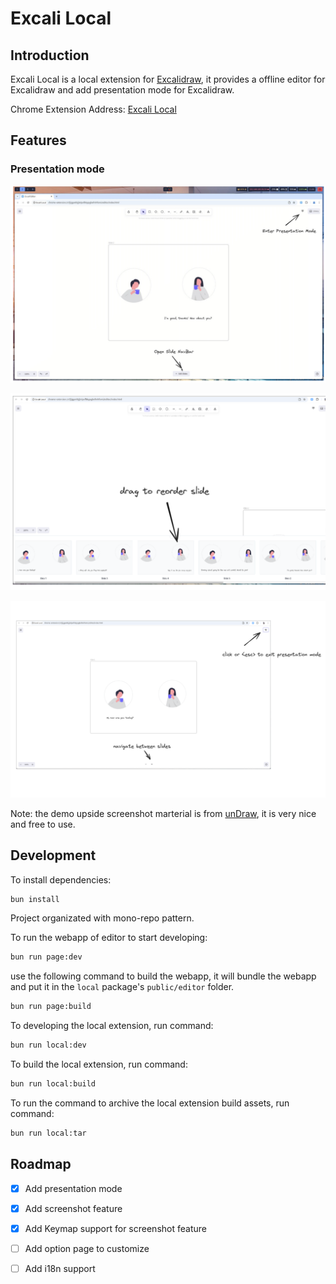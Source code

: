 # Excali Local 

## Introduction

Excali Local is a local extension for [Excalidraw](https://excalidraw.com/), it provides a offline editor for Excalidraw and add presentation mode for Excalidraw.

Chrome Extension Address: [Excali Local](https://chromewebstore.google.com/detail/excali-local/ebmgbhnihcbgpbcjnjeamnkkplnppddd)

## Features

### Presentation mode

![Main Screen](./.assets/main-screen.png)

![Slides Navbar](./.assets/slides-navbar.png)

![Presentation Mode](./.assets/presentation-mode.png)

Note: the demo upside screenshot marterial is from [unDraw](https://undraw.co/), it is very nice and free to use.

## Development

To install dependencies:

```bash
bun install
```


Project organizated with mono-repo pattern.

To run the webapp of editor to start developing:

```bash
bun run page:dev
```

use the following command to build the webapp, it will bundle the webapp and put it in the `local` package's `public/editor` folder.

```bash
bun run page:build
```

To developing the local extension, run command:

```bash
bun run local:dev
```

To build the local extension, run command:

```bash
bun run local:build
```

To run the command to archive the local extension build assets, run command:

```bash
bun run local:tar
```

## Roadmap

- [x] Add presentation mode
- [x] Add screenshot feature
- [x] Add Keymap support for screenshot feature
- [ ] Add option page to customize
- [ ] Add i18n support

